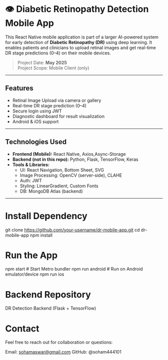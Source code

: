 # 👁️ Diabetic Retinopathy Detection Mobile App

This React Native mobile application is part of a larger AI-powered system for early detection of **Diabetic Retinopathy (DR)** using deep learning. It enables patients and clinicians to upload retinal images and get real-time DR stage predictions (0–4) on their mobile devices.

> Project Date: **May 2025**  
> Project Scope: Mobile Client (only)

---

##  Features

- Retinal Image Upload via camera or gallery
- Real-time DR stage prediction (0–4)
- Secure login using JWT
- Diagnostic dashboard for result visualization
- Android & iOS support

---

##  Technologies Used

- **Frontend (Mobile):** React Native, Axios,Async-Storage  
- **Backend (not in this repo):** Python, Flask, TensorFlow, Keras  
- **Tools & Libraries:**  
  - UI: React Navigation, Bottom Sheet, SVG
  - Image Processing: OpenCV (server-side), CLAHE
  - Auth: JWT
  - Styling: LinearGradient, Custom Fonts
  - DB: MongoDB Atlas (backend)

---
# Install Dependency

git clone https://github.com/your-username/dr-mobile-app.git
cd dr-mobile-app
npm install

# Run the App
npm start         # Start Metro bundler
npm run android   # Run on Android emulator/device
npm run ios    


# Backend Repository
DR Detection Backend (Flask + TensorFlow)

#  Contact
Feel free to reach out for collaboration or questions:

 Email: sohamaswar@gmail.com
 GitHub: @soham444101
